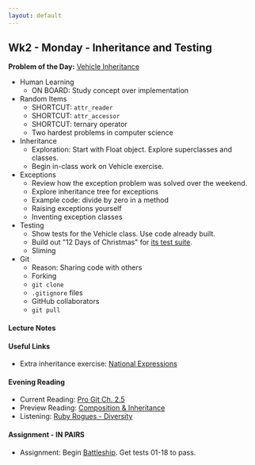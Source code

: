 ```yaml
---
layout: default
---
```


## Wk2 - Monday - Inheritance and Testing

**Problem of the Day:** [Vehicle Inheritance](https://github.com/masonfmatthews/rails_assignments/tree/master/exercises/vehicle_inheritance)

* Human Learning
  * ON BOARD: Study concept over implementation
* Random Items
  * SHORTCUT: `attr_reader`
  * SHORTCUT: `attr_accessor`
  * SHORTCUT: ternary operator
  * Two hardest problems in computer science
* Inheritance
  * Exploration: Start with Float object.  Explore superclasses and classes.
  * Begin in-class work on Vehicle exercise.
* Exceptions
  * Review how the exception problem was solved over the weekend.
  * Explore inheritance tree for exceptions
  * Example code: divide by zero in a method
  * Raising exceptions yourself
  * Inventing exception classes
* Testing
  * Show tests for the Vehicle class. Use code already built.
  * Build out "12 Days of Christmas" for [its test suite](https://github.com/masonfmatthews/rails_assignments/tree/master/exercises/twelve_days_of_christmas).
  * Sliming
* Git
  * Reason: Sharing code with others
  * Forking
  * `git clone`
  * `.gitignore` files
  * GitHub collaborators
  * `git pull`

#### Lecture Notes

<!--
* [Class Video]()
* [Whiteboard - Inheritance Tree](http://tiyd-rails.s3.amazonaws.com/pictures/uploaded_files/000/000/026/original/object_tree.jpg?1442259530)
-->

#### Useful Links

* Extra inheritance exercise: [National Expressions](https://github.com/masonfmatthews/rails_assignments/tree/master/unused/exercises/national_expressions)

#### Evening Reading

* Current Reading: [Pro Git Ch. 2.5](http://git-scm.com/book/en/v2/Git-Basics-Working-with-Remotes)
* Preview Reading: [Composition & Inheritance](http://www.sitepoint.com/composition-inheritance/)
* Listening: [Ruby Rogues - Diversity](https://devchat.tv/ruby-rogues/101-rr-diversity-with-ashe-dryden)

#### Assignment - IN PAIRS

* Assignment: Begin [Battleship](https://github.com/tiyd-rails-2016-01/battleship).  Get tests 01-18 to pass.
<!-- * Feedback: [Battleship Day 1 Feedback](feedback) -->
